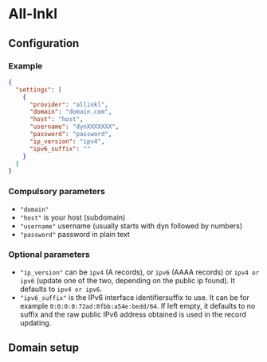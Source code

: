 # All-Inkl

## Configuration

### Example

```json
{
  "settings": [
    {
      "provider": "allinkl",
      "domain": "domain.com",
      "host": "host",
      "username": "dynXXXXXXX",
      "password": "password",
      "ip_version": "ipv4",
      "ipv6_suffix": ""
    }
  ]
}
```

### Compulsory parameters

- `"domain"`
- `"host"` is your host (subdomain)
- `"username"` username (usually starts with dyn followed by numbers)
- `"password"` password in plain text

### Optional parameters

- `"ip_version"` can be `ipv4` (A records), or `ipv6` (AAAA records) or `ipv4 or ipv6` (update one of the two, depending on the public ip found). It defaults to `ipv4 or ipv6`.
- `"ipv6_suffix"` is the IPv6 interface identifiersuffix to use. It can be for example `0:0:0:0:72ad:8fbb:a54e:bedd/64`. If left empty, it defaults to no suffix and the raw public IPv6 address obtained is used in the record updating.

## Domain setup
